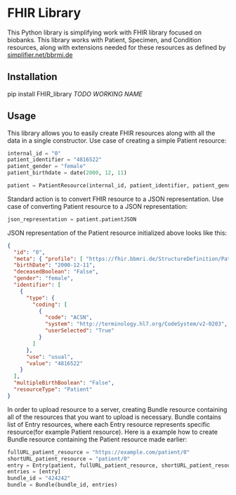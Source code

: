 # FHIR Library

This Python library is simplifying work with FHIR library focused on biobanks.
This library works with Patient, Specimen, and Condition resources, along with
extensions needed for these resources as defined by [simplifier.net/bbrmi.de](https://simplifier.net/bbmri.de)

## Installation
pip install FHIR_library *TODO WORKING NAME*

## Usage
This library allows you to easily create FHIR resources along with all the data in a single constructor.
Use case of creating a simple Patient resource:
```python
internal_id = "0"
patient_identifier = "4816522"
patient_gender = "female"
patient_birthdate = date(2000, 12, 11)

patient = PatientResource(internal_id, patient_identifier, patient_gender, patient_birthdate)
```

Standard action is to convert FHIR resource to a JSON representation.
Use case of converting Patient resource to a JSON representation:
```python
json_representation = patient.patientJSON
```
JSON representation of the Patient resource initialized above looks like this:
```json
{
  "id": "0",
  "meta": { "profile": [ "https://fhir.bbmri.de/StructureDefinition/Patient" ] },
  "birthDate": "2000-12-11",
  "deceasedBoolean": "False",
  "gender": "female",
  "identifier": [
    {
      "type": {
        "coding": [
          {
            "code": "ACSN",
            "system": "http://terminology.hl7.org/CodeSystem/v2-0203",
            "userSelected": "True"
          }
        ]
      },
      "use": "usual",
      "value": "4816522"
    }
  ],
  "multipleBirthBoolean": "False",
  "resourceType": "Patient"
}
```
In order to upload resource to a server, creating Bundle resource containing all of the resources that you want to upload is necessary.
Bundle contains list of Entry resources, where each Entry resource represents specific resource(for example Patient resource).
Here is a example how to create Bundle resource containing the Patient resource made earlier:

```python
fullURL_patient_resource = "https://example.com/patient/0"
shortURL_patient_resource = "patient/0"
entry = Entry(patient, fullURL_patient_resource, shortURL_patient_resource)
entries = [entry]
bundle_id = "424242"
bundle = Bundle(bundle_id, entries)
```

